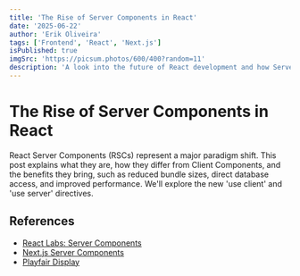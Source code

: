 ```yaml
---
title: 'The Rise of Server Components in React'
date: '2025-06-22'
author: 'Erik Oliveira'
tags: ['Frontend', 'React', 'Next.js']
isPublished: true
imgSrc: 'https://picsum.photos/600/400?random=11'
description: 'A look into the future of React development and how Server Components are changing the game.'
---
```


# The Rise of Server Components in React

React Server Components (RSCs) represent a major paradigm shift. This post explains what they are, how they differ from Client Components, and the benefits they bring, such as reduced bundle sizes, direct database access, and improved performance. We'll explore the new 'use client' and 'use server' directives.

## References

- [React Labs: Server Components](https://react.dev/learn/react-compiler)
- [Next.js Server Components](https://nextjs.org/docs/app/building-your-application/rendering/server-components)
- [Playfair Display](https://fonts.google.com/specimen/Playfair+Display)
